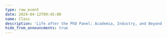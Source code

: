 ```yaml
---
type: raw_event
date: 2024-04-12T09:45:00
name: Class
description: 'Life after the PhD Panel: Academia, Industry, and Beyond'
hide_from_announcments: true
---
```

<!-- 
**Pre-class Work:** (instructions on canvas)
* None

**In Class:** [[slides](https://docs.google.com/presentation/d/1iLyezVekfoY76znaQpVBQMcBLiLlgumS/edit?usp=sharing&ouid=113921352520656002922&rtpof=true&sd=true){:target="_blank"}{:rel="noopener noreferrer"}]
* Guests: Assistant Dean for Diversity, Inclusion, and Belonging, Dr. [Paula Nicole Booke](https://seas.harvard.edu/person/paula-booke){:target="_blank"}{:rel="noopener noreferrer"}, and Professors [Fernanda Viegas](http://www.fernandaviegas.com/){:target="_blank"}{:rel="noopener noreferrer"}, [James Mickens](https://mickens.seas.harvard.edu/){:target="_blank"}{:rel="noopener noreferrer"}, and [Flavio Calmon](https://people.seas.harvard.edu/~flavio/){:target="_blank"}{:rel="noopener noreferrer"}. -->
